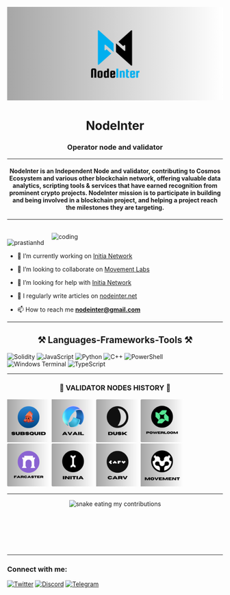 ![logo](img/NodeInter.png)


<h1 align="center">NodeInter</h1>
<h3 align="center">Operator node and validator</h3>
<hr/>
<h4 align="center">NodeInter is an Independent Node and validator, contributing to Cosmos Ecosystem and various other blockchain network, offering valuable data analytics, scripting tools & services that have earned recognition from prominent crypto projects. NodeInter mission is to participate in building and being involved in a blockchain project, and helping a project reach the milestones they are targeting.
</h4>
<hr/>
<br/>
<img align="right" alt="coding" width="400" src="https://miro.medium.com/v2/resize:fit:700/format:webp/1*mUahTQdRR4e4MJLLtJkjbw.gif">
<p align="left"> <img src="https://komarev.com/ghpvc/?username=prastianhd&label=Profile%20views&color=0e75b6&style=flat" alt="prastianhd" /> </p>

- 🔭 I’m currently working on [Initia Network](https://initia.xyz/)

- 👯 I’m looking to collaborate on [Movement Labs](https://movementlabs.xyz/)

- 🤝 I’m looking for help with [Initia Network](https://initia.xyz/)

- 📝 I regularly write articles on [nodeinter.net](nodeinter.net)

- 📫 How to reach me **nodeinter@gmail.com**


 <hr/>
 <h2 align="center">⚒️ Languages-Frameworks-Tools ⚒️</h2>
 
![Solidity](https://img.shields.io/badge/Solidity-%23339933.svg?style=for-the-badge&logo=solidity&logoColor=white) ![JavaScript](https://img.shields.io/badge/javascript-%23323330.svg?style=for-the-badge&logo=javascript&logoColor=%23F7DF1E) ![Python](https://img.shields.io/badge/python-3670A0?style=for-the-badge&logo=python&logoColor=ffdd54) ![C++](https://img.shields.io/badge/c++-%2300599C.svg?style=for-the-badge&logo=c%2B%2B&logoColor=white) ![PowerShell](https://img.shields.io/badge/PowerShell-%235391FE.svg?style=for-the-badge&logo=powershell&logoColor=white) ![Windows Terminal](https://img.shields.io/badge/Windows%20Terminal-%234D4D4D.svg?style=for-the-badge&logo=windows-terminal&logoColor=white) ![TypeScript](https://img.shields.io/badge/typescript-%23007ACC.svg?style=for-the-badge&logo=typescript&logoColor=white)

<hr/>

<h3 align="center"> 🔴 VALIDATOR NODES HISTORY 🔴</h3>

[<img src='img/subsquid.png' height='100'>](https://github.com/PrastianHD/NodeInter/tree/main/Subsquid)
[<img src='img/avail.png' height='100'>](https://github.com/PrastianHD/NodeInter/blob/main/Avail%20-%20Madara/madara.md)
[<img src='img/dusk.png' height='100'>](https://nodeinter.net/docs/dusk-network/)
[<img src='img/powerloom.png' height='100'>](https://nodeinter.net/docs/powerloom/)
[<img src='img/farcaster.png' height='100'>](https://nodeinter.net/docs/farcaster/)
[<img src='img/initia.png' height='100'>](https://nodeinter.net/docs/initia/)
[<img src='img/carvprotocol.png' height='100'>](https://nodeinter.net/docs/carv-protocol/)
[<img src='img/movement.png' height='100'>](https://github.com/PrastianHD/NodeInter/)

<hr/>
<div align="center">
 
  <img alt="snake eating my contributions" src="https://raw.githubusercontent.com/prastianhd/output/github-contribution-grid-snake.svg" />
  <br>
  
  <br/><br/><br/>
</div>

<br/>
<hr/>

<h3 align="left">Connect with me:</h3>
<p align="left">

[![Twitter](https://img.shields.io/badge/Twitter-%231DA1F2.svg?logo=Twitter&logoColor=white)](https://twitter.com/nodeinter) [![Discord](https://img.shields.io/badge/Discord-%237289DA.svg?logo=discord&logoColor=white)](https://discord.com/users/588122994518523910) [![Telegram](https://img.shields.io/badge/Telegram-%232CA5E0.svg?logo=telegram&logoColor=white)](https://t.me/prastianhdd)
